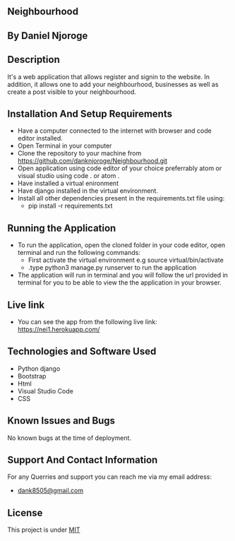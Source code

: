## Neighbourhood
## By Daniel Njoroge

## Description
It's a web application that allows register and signin to the website. In addition, it allows one to add your neighbourhood, businesses as well as create a post visible to your neighbourhood.
## Installation And Setup Requirements
* Have a computer connected to the internet with browser and code editor installed.
* Open Terminal in your computer
* Clone the repository to your machine from https://github.com/danknjoroge/Neighbourhood.git
* Open application using code editor of your choice preferrably atom or visual studio using code . or atom . 
* Have installed a virtual enironment
* Have django installed in the virtual environment. 
* Install all other dependencies present in the requirements.txt file using:
  + pip install -r requirements.txt

## Running the Application
* To run the application, open the cloned folder in your code editor, open terminal and run the following commands:
  + First activate the virtual environment e.g source virtual/bin/activate
  + .type python3 manage.py runserver to run the application
* The application will run in terminal and you will follow the url provided in terminal for you to be able to view the the application in your browser.

## Live link
* You can see the app from the following live link: https://nei1.herokuapp.com/

## Technologies and Software Used
* Python django
* Bootstrap
* Html
* Visual Studio Code
* CSS


## Known Issues and Bugs
No known bugs at the time of deployment.
## Support And Contact Information
For any Querries and support you can reach me via my email address:
* dank8505@gmail.com

## License
This project is under [MIT](LICENSE)
